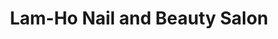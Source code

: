 ---
title: "Lam-Ho Nail and Beauty Salon"
url: /hobart/lam-ho-nail-and-beauty-salon/
shop: beauty
---